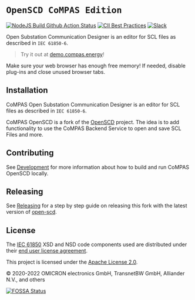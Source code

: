 # `OpenSCD CoMPAS Edition`

[![NodeJS Build Github Action Status](https://img.shields.io/github/workflow/status/com-pas/compas-open-scd/NodeJS%20Build?logo=GitHub)](https://github.com/com-pas/compas-open-scd/actions?query=workflow%3A%22NodeJS+Build%22)
[![CII Best Practices](https://bestpractices.coreinfrastructure.org/projects/5925/badge)](https://bestpractices.coreinfrastructure.org/projects/5925)
[![Slack](https://raw.githubusercontent.com/com-pas/compas-architecture/master/public/LFEnergy-slack.svg)](http://lfenergy.slack.com/)

Open Substation Communication Designer is an editor for SCL files as described in `IEC 61850-6`.

> Try it out at [demo.compas.energy](https://demo.compas.energy/)!

Make sure your web browser has enough free memory! If needed, disable plug-ins and close unused browser tabs.

## Installation

CoMPAS Open Substation Communication Designer is an editor for SCL files as described in `IEC 61850-6`.

CoMPAS OpenSCD is a fork of the [OpenSCD](https://github.com/openscd/open-scd) project. The idea is to add functionality
to use the CoMPAS Backend Service to open and save SCL Files and more.

## Contributing

See [Development](DEVELOPMENT.md) for more information about how to build and run CoMPAS OpenSCD locally.

## Releasing

See [Releasing](RELEASING.md) for a step by step guide on releasing this fork with the latest version of [open-scd](https://github.com/openscd/open-scd/).

## License

The [IEC 61850](https://webstore.iec.ch/publication/63319) XSD and NSD code components used are
distributed under their [end user license agreement](CC-EULA.pdf).

This project is licensed under the [Apache License 2.0](LICENSE.md).

&copy; 2020-2022 OMICRON electronics GmbH, TransnetBW GmbH, Alliander N.V., and others

[![FOSSA Status](https://app.fossa.com/api/projects/git%2Bgithub.com%2Fopenscd%2Fopen-scd.svg?type=large)](https://app.fossa.com/projects/git%2Bgithub.com%2Fopenscd%2Fopen-scd?ref=badge_large)
